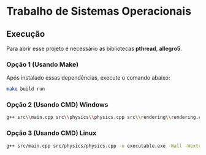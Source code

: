 # Trabalho de Sistemas Operacionais

## Execução
Para abrir esse projeto é necessário as bibliotecas **pthread**, **allegro5**.

### Opção 1 (Usando Make)

Após instalado essas dependências, execute o comando abaixo:
```bash
make build run
```

### Opção 2 (Usando CMD) Windows

```bash
g++ src\\main.cpp src\\physics\\physics.cpp src\\rendering\\rendering.cpp src\\objects\\objects.cpp -o executable.exe -Wall -Wextra -Wshadow -Wconversion -lallegro -lallegro_font -lallegro_primitives -lallegro_image
```

### Opção 3 (Usando CMD) Linux

```bash
g++ src/main.cpp src/physics/physics.cpp -o executable.exe -Wall -Wextra -Wshadow -Wconversion -lallegro -lallegro_font -lallegro_primitives -lallegro_image
```
